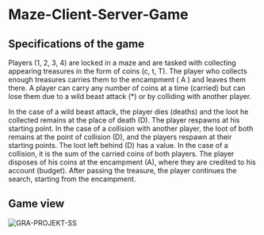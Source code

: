 # Maze-Client-Server-Game

## Specifications of the game
Players (1, 2, 3, 4) are locked in a maze and are tasked with collecting appearing treasures in the form of coins (c, t, T). 
The player who collects enough treasures carries them to the encampment ( A ) and leaves them there. A player can carry any number of coins at a time (carried) but can lose them due to a wild beast attack (*) or by colliding with another player.

In the case of a wild beast attack, the player dies (deaths) and the loot he collected remains at the place of death (D). The player respawns at his starting point.
In the case of a collision with another player, the loot of both remains at the point of collision (D), and the players respawn at their starting points.
The loot left behind (D) has a value. In the case of a collision, it is the sum of the carried coins of both players.
The player disposes of his coins at the encampment (A), where they are credited to his account (budget). After passing the treasure, the player continues the search, starting from the encampment.

## Game view
![GRA-PROJEKT-SS](https://user-images.githubusercontent.com/97130903/232145653-0bc4494d-e21e-4226-82e9-94475cae45e0.png)
